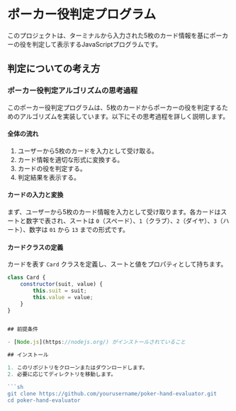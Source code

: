 # ポーカー役判定プログラム

このプロジェクトは、ターミナルから入力された5枚のカード情報を基にポーカーの役を判定して表示するJavaScriptプログラムです。

## 判定についての考え方

### ポーカー役判定アルゴリズムの思考過程

このポーカー役判定プログラムは、5枚のカードからポーカーの役を判定するためのアルゴリズムを実装しています。以下にその思考過程を詳しく説明します。

#### 全体の流れ

1. ユーザーから5枚のカードを入力として受け取る。
2. カード情報を適切な形式に変換する。
3. カードの役を判定する。
4. 判定結果を表示する。

#### カードの入力と変換

まず、ユーザーから5枚のカード情報を入力として受け取ります。各カードはスートと数字で表され、スートは `0`（スペード）、`1`（クラブ）、`2`（ダイヤ）、`3`（ハート）、数字は `01` から `13` までの形式です。

#### カードクラスの定義

カードを表す `Card` クラスを定義し、スートと値をプロパティとして持ちます。

```javascript
class Card {
    constructor(suit, value) {
        this.suit = suit;
        this.value = value;
    }
}


## 前提条件

- [Node.js](https://nodejs.org/) がインストールされていること

## インストール

1. このリポジトリをクローンまたはダウンロードします。
2. 必要に応じてディレクトリを移動します。

```sh
git clone https://github.com/yourusername/poker-hand-evaluator.git
cd poker-hand-evaluator
